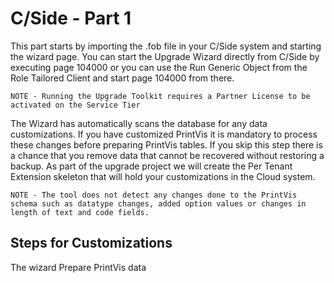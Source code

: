 # C/Side - Part 1

This part starts by importing the .fob file in your C/Side system and starting the wizard page. You can start the Upgrade Wizard directly from C/Side by executing page 104000 or you can use the Run Generic Object from the Role Tailored Client and start page 104000 from there.

```
NOTE - Running the Upgrade Toolkit requires a Partner License to be activated on the Service Tier
```

The Wizard has automatically scans the database for any data customizations. If you have customized PrintVis it is mandatory to process these changes before preparing PrintVis tables. If you skip this step there is a chance that you remove data that cannot be recovered without restoring a backup.
As part of the upgrade project we will create the Per Tenant Extension skeleton that will hold your customizations in the Cloud system.
<br>
```
NOTE - The tool does not detect any changes done to the PrintVis schema such as datatype changes, added option values or changes in length of text and code fields.
```

## Steps for Customizations

The wizard
Prepare PrintVis data